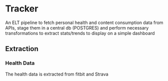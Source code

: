 # Tracker

An ELT pipeline to fetch personal health and content consumption data from APIs, stage them in a central db (POSTGRES) and perform necessary transformations to extract stats/trends to display on a simple dashboard

## Extraction

### Health Data

The health data is extracted from fitbit and Strava 





